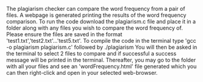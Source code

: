 The plagiarism checker can compare the word frequency from a pair of files.
A webpage is generated printing the results of the word frequency comparison.
To run the code download the plagiarism.c file and place it in a folder along with any files you wish to compare the word frequency of.
Please ensure the files are saved in the format 'test1.txt','test2.txt'...'test5.txt'.
To compile the code in the terminal type 'gcc -o plagiarism plagiarism.c' followed by ./plagiarism
You will then be asked in the terminal to select 2 files to compare and if successful a success message will be printed in the terminal.
Thereafter, you may go to the folder with all your files and see an 'wordFrequency.html' file generated which you can then right-click and open in your selected web-browser.
